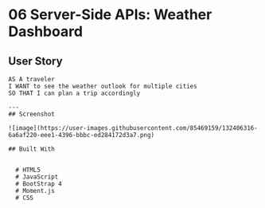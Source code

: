 # 06 Server-Side APIs: Weather Dashboard
## User Story

```
AS A traveler
I WANT to see the weather outlook for multiple cities
SO THAT I can plan a trip accordingly

---
## Screenshot

![image](https://user-images.githubusercontent.com/85469159/132406316-6a6af220-eee1-4396-bbbc-ed284172d3a7.png)

## Built With


  # HTML5
  # JavaScript
  # BootStrap 4
  # Moment.js
  # CSS









